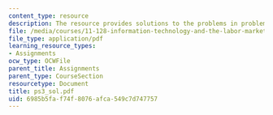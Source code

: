 ```yaml
---
content_type: resource
description: The resource provides solutions to the problems in problem set 3.
file: /media/courses/11-128-information-technology-and-the-labor-market-spring-2005/6985b5faf74f8076afca549c7d747757_ps3_sol.pdf
file_type: application/pdf
learning_resource_types:
- Assignments
ocw_type: OCWFile
parent_title: Assignments
parent_type: CourseSection
resourcetype: Document
title: ps3_sol.pdf
uid: 6985b5fa-f74f-8076-afca-549c7d747757
---
```

